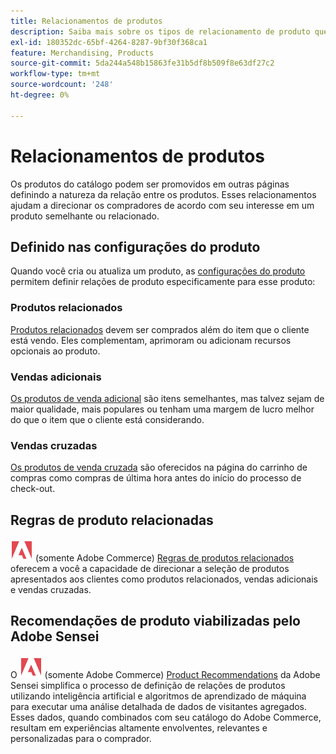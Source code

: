 ```yaml
---
title: Relacionamentos de produtos
description: Saiba mais sobre os tipos de relacionamento de produto que você pode usar para promover produtos a compradores-alvo.
exl-id: 180352dc-65bf-4264-8287-9bf30f368ca1
feature: Merchandising, Products
source-git-commit: 5da244a548b15863fe31b5df8b509f8e63df27c2
workflow-type: tm+mt
source-wordcount: '248'
ht-degree: 0%

---
```


# Relacionamentos de produtos

Os produtos do catálogo podem ser promovidos em outras páginas definindo a natureza da relação entre os produtos. Esses relacionamentos ajudam a direcionar os compradores de acordo com seu interesse em um produto semelhante ou relacionado.

## Definido nas configurações do produto

Quando você cria ou atualiza um produto, as [configurações do produto](../catalog/product-create.md#product-settings) permitem definir relações de produto especificamente para esse produto:

### Produtos relacionados

[Produtos relacionados](../catalog/related-products-up-sells-cross-sells.md#related-products) devem ser comprados além do item que o cliente está vendo. Eles complementam, aprimoram ou adicionam recursos opcionais ao produto.

### Vendas adicionais

[Os produtos de venda adicional](../catalog/related-products-up-sells-cross-sells.md#up-sells) são itens semelhantes, mas talvez sejam de maior qualidade, mais populares ou tenham uma margem de lucro melhor do que o item que o cliente está considerando.

### Vendas cruzadas

[Os produtos de venda cruzada](../catalog/related-products-up-sells-cross-sells.md#cross-sells) são oferecidos na página do carrinho de compras como compras de última hora antes do início do processo de check-out.

## Regras de produto relacionadas

![Adobe Commerce](../assets/adobe-logo.svg) (somente Adobe Commerce) [Regras de produtos relacionados](product-related-rules.md) oferecem a você a capacidade de direcionar a seleção de produtos apresentados aos clientes como produtos relacionados, vendas adicionais e vendas cruzadas.

## Recomendações de produto viabilizadas pelo Adobe Sensei

O ![Adobe Commerce](../assets/adobe-logo.svg) (somente Adobe Commerce) [Product Recommendations](https://experienceleague.adobe.com/docs/commerce/product-recommendations/overview.html?lang=pt-BR) da Adobe Sensei simplifica o processo de definição de relações de produtos utilizando inteligência artificial e algoritmos de aprendizado de máquina para executar uma análise detalhada de dados de visitantes agregados. Esses dados, quando combinados com seu catálogo do Adobe Commerce, resultam em experiências altamente envolventes, relevantes e personalizadas para o comprador.
